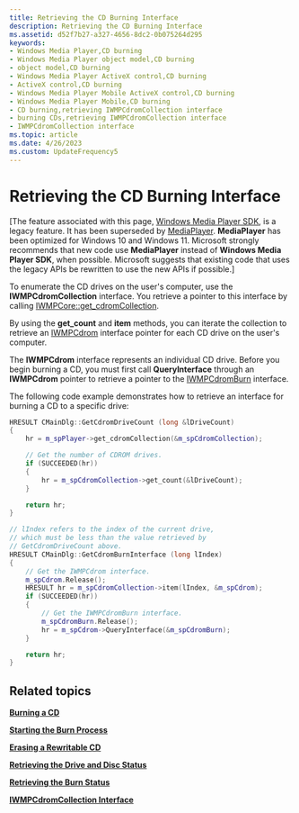```yaml
---
title: Retrieving the CD Burning Interface
description: Retrieving the CD Burning Interface
ms.assetid: d52f7b27-a327-4656-8dc2-0b075264d295
keywords:
- Windows Media Player,CD burning
- Windows Media Player object model,CD burning
- object model,CD burning
- Windows Media Player ActiveX control,CD burning
- ActiveX control,CD burning
- Windows Media Player Mobile ActiveX control,CD burning
- Windows Media Player Mobile,CD burning
- CD burning,retrieving IWMPCdromCollection interface
- burning CDs,retrieving IWMPCdromCollection interface
- IWMPCdromCollection interface
ms.topic: article
ms.date: 4/26/2023
ms.custom: UpdateFrequency5
---
```


# Retrieving the CD Burning Interface

\[The feature associated with this page, [Windows Media Player SDK](/windows/win32/wmp/windows-media-player-sdk), is a legacy feature. It has been superseded by [MediaPlayer](/uwp/api/Windows.Media.Playback.MediaPlayer). **MediaPlayer** has been optimized for Windows 10 and Windows 11. Microsoft strongly recommends that new code use **MediaPlayer** instead of **Windows Media Player SDK**, when possible. Microsoft suggests that existing code that uses the legacy APIs be rewritten to use the new APIs if possible.\]

To enumerate the CD drives on the user's computer, use the **IWMPCdromCollection** interface. You retrieve a pointer to this interface by calling [IWMPCore::get\_cdromCollection](/previous-versions/windows/desktop/api/wmp/nf-wmp-iwmpcore-get_cdromcollection).

By using the **get\_count** and **item** methods, you can iterate the collection to retrieve an [IWMPCdrom](/previous-versions/windows/desktop/api/wmp/nn-wmp-iwmpcdrom) interface pointer for each CD drive on the user's computer.

The **IWMPCdrom** interface represents an individual CD drive. Before you begin burning a CD, you must first call **QueryInterface** through an **IWMPCdrom** pointer to retrieve a pointer to the [IWMPCdromBurn](/previous-versions/windows/desktop/api/wmp/nn-wmp-iwmpcdromburn) interface.

The following code example demonstrates how to retrieve an interface for burning a CD to a specific drive:


```C++
HRESULT CMainDlg::GetCdromDriveCount (long &lDriveCount)
{
    hr = m_spPlayer->get_cdromCollection(&m_spCdromCollection);

    // Get the number of CDROM drives.
    if (SUCCEEDED(hr))
    {
        hr = m_spCdromCollection->get_count(&lDriveCount);
    }

    return hr;
}

// lIndex refers to the index of the current drive,
// which must be less than the value retrieved by
// GetCdromDriveCount above.
HRESULT CMainDlg::GetCdromBurnInterface (long lIndex)
{
    // Get the IWMPCdrom interface.
    m_spCdrom.Release();
    HRESULT hr = m_spCdromCollection->item(lIndex, &m_spCdrom);
    if (SUCCEEDED(hr))
    {
        // Get the IWMPCdromBurn interface.
        m_spCdromBurn.Release();
        hr = m_spCdrom->QueryInterface(&m_spCdromBurn);
    }

    return hr;
}

```



## Related topics

<dl> <dt>

[**Burning a CD**](burning-a-cd.md)
</dt> <dt>

[**Starting the Burn Process**](starting-the-burn-process.md)
</dt> <dt>

[**Erasing a Rewritable CD**](erasing-a-rewritable-cd.md)
</dt> <dt>

[**Retrieving the Drive and Disc Status**](retrieving-the-drive-and-disc-status.md)
</dt> <dt>

[**Retrieving the Burn Status**](retrieving-the-burn-status.md)
</dt> <dt>

[**IWMPCdromCollection Interface**](/previous-versions/windows/desktop/api/wmp/nn-wmp-iwmpcdromcollection)
</dt> </dl>

 

 




